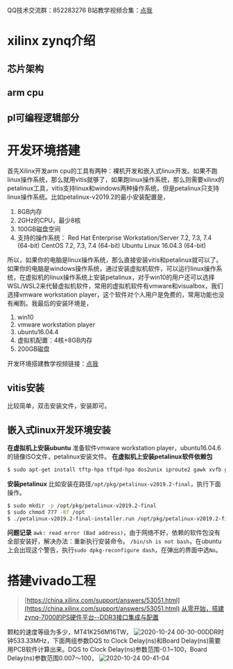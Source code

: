 ﻿QQ技术交流群：852283276
B站教学视频合集：[点我](https://www.bilibili.com/video/av96898695)
# xilinx zynq介绍
## 芯片架构

## arm cpu

## pl可编程逻辑部分

# 开发环境搭建
首先Xilinx开发arm cpu的工具有两种：裸机开发和嵌入式linux开发。如果不跑linux操作系统，那么就用vitis就够了，如果跑linux操作系统，那么则需要xilinx的petalinux工具，vitis支持linux和windows两种操作系统，但是petalinux只支持linux操作系统。比如petalinux-v2019.2的最小安装配置是，
1. 8GB内存
2. 2GHz的CPU，最少8核
3. 100GB磁盘空间
4. 支持的操作系统：
Red Hat Enterprise Workstation/Server 7.2, 7.3, 7.4 (64-bit)
CentOS 7.2, 7.3, 7.4 (64-bit)
Ubuntu Linux 16.04.3 (64-bit)

所以，如果你的电脑是linux操作系统，那么直接安装vitis和petalinux就可以了。如果你的电脑是windows操作系统，通过安装虚拟机软件，可以运行linux操作系统，在虚拟机的linux操作系统上安装petalinux，对于win10的用户还可以选择WSL/WSL2来代替虚拟机软件，常用的虚拟机软件有vmware和visualbox，我们选择vmware workstation player，这个软件对个人用户是免费的，常用功能也没有阉割。我最后的安装环境是，

1. win10
2. vmware workstation player
3. ubuntu16.04.4
4. 虚拟机配置：4核+8GB内存
5. 200GB磁盘

开发环境搭建教学视频链接：[点我](https://www.bilibili.com/video/av96898695)

## vitis安装
比较简单，双击安装文件，安装即可。

## 嵌入式linux开发环境安装
**在虚拟机上安装ubuntu**
准备软件vmware workstation player，ubuntu16.04.6的镜像ISO文件，petalinux安装文件。
**在虚拟机上安装petalinux软件依赖包**
```bash
$ sudo apt-get install tftp-hpa tftpd-hpa dos2unix iproute2 gawk xvfb git make net-tools libncurses5-dev zlib1g-dev libssl-dev flex bison libselinux1 gnupg wget diffstat chrpath socat xterm autoconf libtool tar unzip texinfo gcc-multilib build-essential libsdl1.2-dev libglib2.0-dev screen pax gzip zlib1g:i386 minicom u-boot-tools mtd-utils
```
**安装petalinux**
比如安装在路径`/opt/pkg/petalinux-v2019.2-final`，执行下面操作。
```bash
$ sudo mkdir -p /opt/pkg/petalinux-v2019.2-final
$ sudo chmod 777 -Rf /opt
$ ./petalinux-v2019.2-final-installer.run /opt/pkg/petalinux-v2019.2-final
```
**问题记录**
`awk: read error (Bad address)`，由于网络不好，依赖的软件包没有全部安装好，解决办法：重新执行安装命令。
`/bin/sh is not bash`，在ubuntu上会出现这个警告，执行`sudo dpkg-reconfigure dash`，在弹出的界面中选`No`。

# 搭建vivado工程
> [https://china.xilinx.com/support/answers/53051.html](https://china.xilinx.com/support/answers/53051.html)
> [从零开始，搭建zynq-7000的PS硬件平台--DDR3接口集成与配置](https://forums.xilinx.com/t5/%E5%B5%8C%E5%85%A5%E5%BC%8F-%E7%A1%AC%E4%BB%B6%E7%B3%BB%E7%BB%9F%E5%BC%80%E5%8F%91/%E4%BB%8E%E9%9B%B6%E5%BC%80%E5%A7%8B-%E6%90%AD%E5%BB%BAzynq-7000%E7%9A%84PS%E7%A1%AC%E4%BB%B6%E5%B9%B3%E5%8F%B0-DDR3%E6%8E%A5%E5%8F%A3%E9%9B%86%E6%88%90%E4%B8%8E%E9%85%8D%E7%BD%AE/m-p/295051#M21)

颗粒的速度等级为多少，MT41K256M16TW，
![2020-10-24 00-30-00](https://img-blog.csdnimg.cn/20201024003312403.png?x-oss-process=image/watermark,type_ZmFuZ3poZW5naGVpdGk,shadow_10,text_aHR0cHM6Ly9ibG9nLmNzZG4ubmV0L1podV9aaHVfMjAwOQ==,size_16,color_FFFFFF,t_70#pic_center)DDR时钟533.33MHz，下面两组参数DQS to Clock Delay(ns)和Board Delay(ns)需要用PCB软件计算出来。DQS to Clock Delay(ns)参数范围-0.1~100，Board Delay(ns)参数范围0.007～100，
![2020-10-24 00-41-04](https://img-blog.csdnimg.cn/20201024004130740.png?x-oss-process=image/watermark,type_ZmFuZ3poZW5naGVpdGk,shadow_10,text_aHR0cHM6Ly9ibG9nLmNzZG4ubmV0L1podV9aaHVfMjAwOQ==,size_16,color_FFFFFF,t_70#pic_center)

